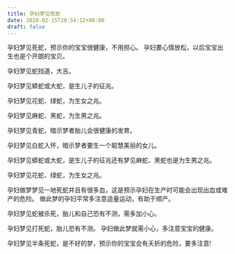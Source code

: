 ```yaml
---
title: 孕妇梦见死蛇
date: 2020-02-15T20:54:12+08:00
draft: false
---
```


孕妇梦见死蛇，预示你的宝宝很健康，不用担心。
孕妇要心情放松，以后宝宝出生也是个开朗的宝贝。

孕妇梦见蛇挡道，大吉。

孕妇梦见蟒蛇或大蛇，是生儿子的征兆。

孕妇梦见花蛇、绿蛇，为生女之兆。

孕妇梦见麻蛇、黑蛇，为生男之兆。

孕妇梦见青蛇，暗示梦者胎儿会很健康的发育。

孕妇梦见白蛇入怀，暗示梦者要生一个聪慧美丽的女儿。

孕妇梦见蟒蛇或大蛇，是生儿子的征兆还有梦见麻蛇、黑蛇也是为生男之兆。

孕妇梦见花蛇、绿蛇，为生女之兆。

孕妇做梦梦见一地死蛇并且有很多血，这是预示孕妇在生产时可能会出现出血或难产的危险。
做此梦的孕妇平常多注意适量运动，有助于顺产。

孕妇梦见蛇被杀死，胎儿和自己恐有不测，需多加小心。

孕妇梦见打死蛇，胎儿恐有不测。
孕妇做此梦就需小心，多注意宝宝的健康。

孕妇梦见半条死蛇，是不好的梦，预示你的宝宝会有夭折的危险，要多注意!